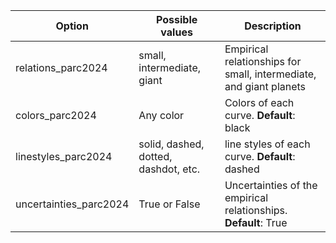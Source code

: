 | Option | Possible values | Description |
| ------------- | ------------- | ------------- |
| relations_parc2024 | small, intermediate, giant | Empirical relationships for small, intermediate, and giant planets |
| colors_parc2024 | Any color | Colors of each curve. **Default**: black |
| linestyles_parc2024 | solid, dashed, dotted, dashdot, etc. | line styles of each curve. **Default**: dashed |
| uncertainties_parc2024 | True or False | Uncertainties of the empirical relationships. **Default**: True |
